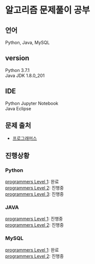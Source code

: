 # 알고리즘 문제풀이 공부
## 언어
Python, Java, MySQL  
## version
Python 3.7.1  
Java JDK 1.8.0_201  
## IDE
Python Jupyter Notebook  
Java Eclipse
## 문제 출처
* [프로그래머스](https://programmers.co.kr/learn/challenges)
## 진행상황
### Python
[programmers Level 1](https://github.com/eunsongsong/Algorithm-Study/tree/master/Python/programmers%20Level%201): 완료  
[programmers Level 2](https://github.com/eunsongsong/Algorithm-Study/tree/master/Python/programmers%20Level%202): 진행중  
[programmers Level 3](https://github.com/eunsongsong/Algorithm-Study/tree/master/Python/programmers%20Level%203): 진행중  
### JAVA
[programmers Level 1](https://github.com/eunsongsong/Algorithm-Study/tree/master/JAVA/programmers%20Level%201): 진행중  
[programmers Level 2](https://github.com/eunsongsong/Algorithm-Study/tree/master/JAVA/programmers%20Level%202): 진행중  
### MySQL
[programmers Level 1](https://github.com/eunsongsong/Algorithm-Study/tree/master/MySQL/programmers%20Level%201): 완료  
[programmers Level 2](https://github.com/eunsongsong/Algorithm-Study/tree/master/MySQL/programmers%20Level%202): 진행중  
